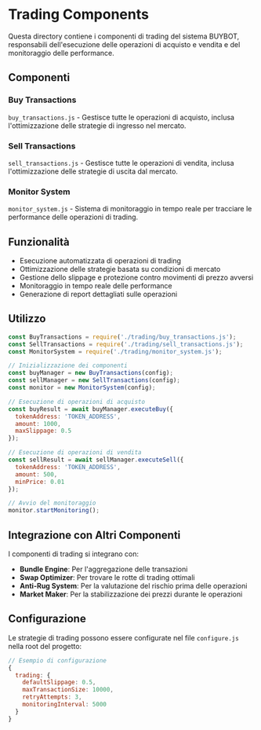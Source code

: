 # Trading Components

Questa directory contiene i componenti di trading del sistema BUYBOT, responsabili dell'esecuzione delle operazioni di acquisto e vendita e del monitoraggio delle performance.

## Componenti

### Buy Transactions
`buy_transactions.js` - Gestisce tutte le operazioni di acquisto, inclusa l'ottimizzazione delle strategie di ingresso nel mercato.

### Sell Transactions
`sell_transactions.js` - Gestisce tutte le operazioni di vendita, inclusa l'ottimizzazione delle strategie di uscita dal mercato.

### Monitor System
`monitor_system.js` - Sistema di monitoraggio in tempo reale per tracciare le performance delle operazioni di trading.

## Funzionalità

- Esecuzione automatizzata di operazioni di trading
- Ottimizzazione delle strategie basata su condizioni di mercato
- Gestione dello slippage e protezione contro movimenti di prezzo avversi
- Monitoraggio in tempo reale delle performance
- Generazione di report dettagliati sulle operazioni

## Utilizzo

```javascript
const BuyTransactions = require('./trading/buy_transactions.js');
const SellTransactions = require('./trading/sell_transactions.js');
const MonitorSystem = require('./trading/monitor_system.js');

// Inizializzazione dei componenti
const buyManager = new BuyTransactions(config);
const sellManager = new SellTransactions(config);
const monitor = new MonitorSystem(config);

// Esecuzione di operazioni di acquisto
const buyResult = await buyManager.executeBuy({
  tokenAddress: 'TOKEN_ADDRESS',
  amount: 1000,
  maxSlippage: 0.5
});

// Esecuzione di operazioni di vendita
const sellResult = await sellManager.executeSell({
  tokenAddress: 'TOKEN_ADDRESS',
  amount: 500,
  minPrice: 0.01
});

// Avvio del monitoraggio
monitor.startMonitoring();
```

## Integrazione con Altri Componenti

I componenti di trading si integrano con:

- **Bundle Engine**: Per l'aggregazione delle transazioni
- **Swap Optimizer**: Per trovare le rotte di trading ottimali
- **Anti-Rug System**: Per la valutazione del rischio prima delle operazioni
- **Market Maker**: Per la stabilizzazione dei prezzi durante le operazioni

## Configurazione

Le strategie di trading possono essere configurate nel file `configure.js` nella root del progetto:

```javascript
// Esempio di configurazione
{
  trading: {
    defaultSlippage: 0.5,
    maxTransactionSize: 10000,
    retryAttempts: 3,
    monitoringInterval: 5000
  }
}
```
